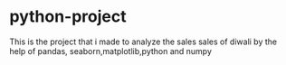 # python-project
This is the project that  i made to analyze the sales sales of diwali by the help of pandas, seaborn,matplotlib,python and numpy
